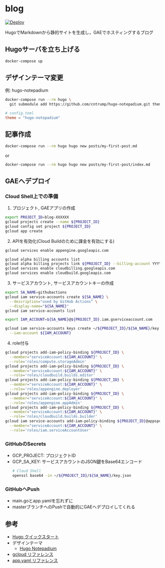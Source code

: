 # blog
[![Deploy](https://github.com/Fukkatsuso/blog/workflows/Deploy/badge.svg)](https://github.com/Fukkatsuso/blog/actions?query=workflow%3ADeploy)

HugoでMarkdownから静的サイトを生成し，GAEでホスティングするブログ

## Hugoサーバを立ち上げる
```sh
docker-compose up
```

## デザインテーマ変更
例: hugo-notepadium
```sh
docker-compose run --rm hugo \
  git submodule add https://github.com/cntrump/hugo-notepadium.git themes/hugo-notepadium
```
```toml
# config.toml
theme = "hugo-notepadium"
```

## 記事作成
```sh
docker-compose run --rm hugo hugo new posts/my-first-post.md
```
or
```sh
docker-compose run --rm hugo hugo new posts/my-first-post/index.md
```

## GAEへデプロイ
### Cloud Shell上での準備
1. プロジェクト, GAEアプリの作成
```sh
export PROJECT_ID=blog-XXXXXX
gcloud projects create --name ${PROJECT_ID}
gcloud config set project ${PROJECT_ID}
gcloud app create
```

2. APIを有効化(Cloud Buildのために課金を有効にする)
```sh
gcloud services enable appengine.googleapis.com

gcloud alpha billing accounts list
gcloud alpha billing projects link ${PROJECT_ID} --billing-account YYYYYY-ZZZZZZ-AAAAAA
gcloud services enable cloudbilling.googleapis.com
gcloud services enable cloudbuild.googleapis.com
```

3. サービスアカウント, サービスアカウントキーの作成
```sh
export SA_NAME=githubactions
gcloud iam service-accounts create ${SA_NAME} \
  --description="used by GitHub Actions" \
  --display-name="${SA_NAME}"
gcloud iam service-accounts list

export IAM_ACCOUNT=${SA_NAME}@${PROJECT_ID}.iam.gserviceaccount.com

gcloud iam service-accounts keys create ~/${PROJECT_ID}/${SA_NAME}/key.json \
  --iam-account ${IAM_ACCOUNT}
```

4. role付与
```sh
gcloud projects add-iam-policy-binding ${PROJECT_ID} \
  --member="serviceAccount:${IAM_ACCOUNT}" \
  --role='roles/compute.storageAdmin'
gcloud projects add-iam-policy-binding ${PROJECT_ID} \
  --member="serviceAccount:${IAM_ACCOUNT}" \
  --role='roles/cloudbuild.builds.editor'
gcloud projects add-iam-policy-binding ${PROJECT_ID} \
  --member="serviceAccount:${IAM_ACCOUNT}" \
  --role='roles/appengine.deployer'
gcloud projects add-iam-policy-binding ${PROJECT_ID} \
  --member="serviceAccount:${IAM_ACCOUNT}" \
  --role='roles/appengine.appAdmin'
gcloud projects add-iam-policy-binding ${PROJECT_ID} \
  --member="serviceAccount:${IAM_ACCOUNT}" \
  --role='roles/cloudbuild.builds.builder'
gcloud iam service-accounts add-iam-policy-binding ${PROJECT_ID}@appspot.gserviceaccount.com \
  --member="serviceAccount:${IAM_ACCOUNT}" \
  --role='roles/iam.serviceAccountUser'
```

### GitHubのSecrets
- GCP_PROJECT: プロジェクトID
- GCP_SA_KEY: サービスアカウントのJSON鍵をBase64エンコード
  ```sh
  # Cloud Shell
  openssl base64 -in ~/${PROJECT_ID}/${SA_NAME}/key.json
  ```

### GitHubへPush
- main.goとapp.yamlを忘れずに
- masterブランチへのPushで自動的にGAEへデプロイしてくれる

## 参考
- [Hugo クイックスタート](https://gohugo.io/getting-started/quick-start/)
- デザインテーマ
  - [Hugo Notepadium](https://themes.gohugo.io/hugo-notepadium/)
- [gcloud リファレンス](https://cloud.google.com/sdk/gcloud/reference?hl=ja)
- [app.yaml リファレンス](https://cloud.google.com/appengine/docs/standard/go/config/appref?hl=ja)